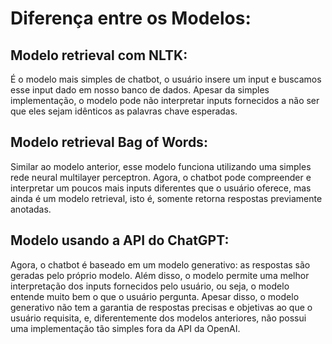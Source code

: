 # Diferença entre os Modelos:

## Modelo retrieval com NLTK:
É o modelo mais simples de chatbot, o usuário insere um input e buscamos esse input dado em nosso banco de dados. Apesar da simples implementação, o modelo pode não interpretar inputs fornecidos a não ser que eles sejam idênticos as palavras chave esperadas.

## Modelo retrieval Bag of Words:
Similar ao modelo anterior, esse modelo funciona utilizando uma simples rede neural multilayer perceptron. Agora, o chatbot pode compreender e interpretar um poucos mais inputs diferentes que o usuário oferece, mas ainda é um modelo retrieval, isto é, somente retorna respostas previamente anotadas.

## Modelo usando a API do ChatGPT:
Agora, o chatbot é baseado em um modelo generativo: as respostas são geradas pelo próprio modelo. Além disso, o modelo permite uma melhor interpretação dos inputs fornecidos pelo usuário, ou seja, o modelo entende muito bem o que o usuário pergunta. Apesar disso, o modelo generativo não tem a garantia de respostas precisas e objetivas ao que o usuário requisita, e, diferentemente dos modelos anteriores, não possui uma implementação tão simples fora da API da OpenAI.
